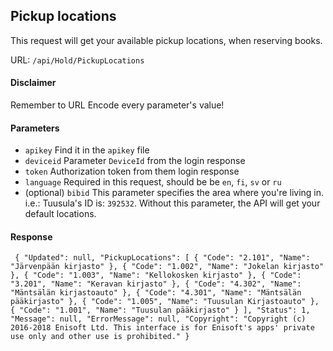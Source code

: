 ## Pickup locations

This request will get your available pickup locations, when reserving books.

URL: `/api/Hold/PickupLocations`

#### Disclaimer
Remember to URL Encode every parameter's value!

#### Parameters


- `apikey` Find it in the `apikey` file
- `deviceid` Parameter `DeviceId` from the login response
- `token` Authorization token from them login response
- `language` Required in this request, should be be `en`, `fi`, `sv` or `ru` 
- (optional) `bibid` This parameter specifies the area where you're living in. i.e.: Tuusula's ID is: `392532`. Without this parameter, the API will get your default locations.

#### Response

`
{
    "Updated": null,
    "PickupLocations": [
        {
            "Code": "2.101",
            "Name": "Järvenpään kirjasto"
        },
        {
            "Code": "1.002",
            "Name": "Jokelan kirjasto"
        },
        {
            "Code": "1.003",
            "Name": "Kellokosken kirjasto"
        },
        {
            "Code": "3.201",
            "Name": "Keravan kirjasto"
        },
        {
            "Code": "4.302",
            "Name": "Mäntsälän kirjastoauto"
        },
        {
            "Code": "4.301",
            "Name": "Mäntsälän pääkirjasto"
        },
        {
            "Code": "1.005",
            "Name": "Tuusulan Kirjastoauto"
        },
        {
            "Code": "1.001",
            "Name": "Tuusulan pääkirjasto"
        }
    ],
    "Status": 1,
    "Message": null,
    "ErrorMessage": null,
    "Copyright": "Copyright (c) 2016-2018 Enisoft Ltd. This interface is for Enisoft's apps' private use only and other use is prohibited."
}`
